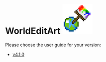 WorldEditArt ![](plugin_icon.png)
============

Please choose the user guide for your version:
* [v4.1.0](v4.1.0.md)
